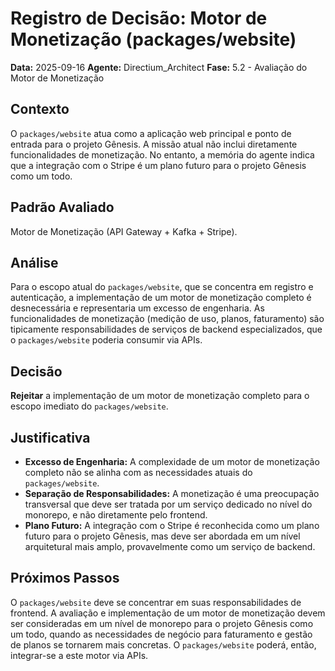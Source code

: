 # Registro de Decisão: Motor de Monetização (packages/website)

**Data:** 2025-09-16
**Agente:** Directium_Architect
**Fase:** 5.2 - Avaliação do Motor de Monetização

## Contexto
O `packages/website` atua como a aplicação web principal e ponto de entrada para o projeto Gênesis. A missão atual não inclui diretamente funcionalidades de monetização. No entanto, a memória do agente indica que a integração com o Stripe é um plano futuro para o projeto Gênesis como um todo.

## Padrão Avaliado
Motor de Monetização (API Gateway + Kafka + Stripe).

## Análise
Para o escopo atual do `packages/website`, que se concentra em registro e autenticação, a implementação de um motor de monetização completo é desnecessária e representaria um excesso de engenharia. As funcionalidades de monetização (medição de uso, planos, faturamento) são tipicamente responsabilidades de serviços de backend especializados, que o `packages/website` poderia consumir via APIs.

## Decisão
**Rejeitar** a implementação de um motor de monetização completo para o escopo imediato do `packages/website`.

## Justificativa
*   **Excesso de Engenharia:** A complexidade de um motor de monetização completo não se alinha com as necessidades atuais do `packages/website`.
*   **Separação de Responsabilidades:** A monetização é uma preocupação transversal que deve ser tratada por um serviço dedicado no nível do monorepo, e não diretamente pelo frontend.
*   **Plano Futuro:** A integração com o Stripe é reconhecida como um plano futuro para o projeto Gênesis, mas deve ser abordada em um nível arquitetural mais amplo, provavelmente como um serviço de backend.

## Próximos Passos
O `packages/website` deve se concentrar em suas responsabilidades de frontend. A avaliação e implementação de um motor de monetização devem ser consideradas em um nível de monorepo para o projeto Gênesis como um todo, quando as necessidades de negócio para faturamento e gestão de planos se tornarem mais concretas. O `packages/website` poderá, então, integrar-se a este motor via APIs.
